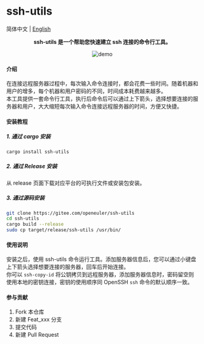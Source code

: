 # ssh-utils
简体中文 | [English](./README.en.md)
<div align="center">

**ssh-utils 是一个帮助您快速建立 ssh 连接的命令行工具。**

![demo](https://gitee.com/YukinoCoco/ssh-utils/raw/assets/assets/demo.gif)

</div>

#### 介绍
在连接远程服务器过程中，每次输入命令连接时，都会花费一些时间。随着机器和用户的增多，每个机器和用户密码的不同，时间成本耗费越来越多。  
本工具提供一套命令行工具，执行后命令后可以通过上下箭头，选择想要连接的服务器和用户，大大缩短每次输入命令连接远程服务器的时间，方便又快捷。

#### 安装教程

##### 1. 通过 cargo 安装
```bash
cargo install ssh-utils
```

##### 2. 通过 Release 安装
从 release 页面下载对应平台的可执行文件或安装包安装。

##### 3. 通过源码安装
```bash
git clone https://gitee.com/openeuler/ssh-utils
cd ssh-utils
cargo build --release
sudo cp target/release/ssh-utils /usr/bin/
```

#### 使用说明

安装之后，使用 ssh-utils 命令运行工具。添加服务器信息后，您可以通过小键盘上下箭头选择想要连接的服务器，回车后开始连接。  
你可以 `ssh-copy-id` 将公钥拷贝到远程服务器，添加服务器信息时，密码留空则使用本地的密钥连接，密钥的使用顺序同 OpenSSH `ssh` 命令的默认顺序一致。

#### 参与贡献

1.  Fork 本仓库
2.  新建 Feat_xxx 分支
3.  提交代码
4.  新建 Pull Request